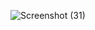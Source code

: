 ![Screenshot (31)](https://github.com/Ali82APS/Scroll-BOM-DOM/assets/145531013/58ffd84f-5264-450b-85a7-d2c799bdee12)
